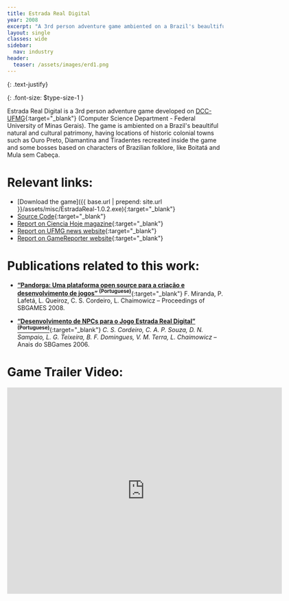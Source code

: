 ```yaml
---
title: Estrada Real Digital
year: 2008
excerpt: "A 3rd person adventure game ambiented on a Brazil's beaultiful natural and cultural patrimony"
layout: single
classes: wide
sidebar:
  nav: industry
header:
  teaser: /assets/images/erd1.png
---
```


{: .text-justify}

{: .font-size: $type-size-1 }

Estrada Real Digital is a 3rd person adventure game developed on [DCC-UFMG](http://www.j.dcc.ufmg.br){:target="_blank"} (Computer Science Department - Federal University of Minas Gerais). The game is ambiented on a Brazil's beaultiful natural and cultural patrimony, having locations of historic colonial towns such as Ouro Preto, Diamantina and Tiradentes recreated inside the game and some bosses based on characters of Brazilian folklore, like Boitatá and Mula sem Cabeça.

# Relevant links:

* [Download the game]({{ base.url | prepend: site.url }}/assets/misc/EstradaReal-1.0.2.exe){:target="_blank"}
* [Source Code](https://sourceforge.net/projects/erd/){:target="_blank"}
* [Report on Ciencia Hoje magazine](https://cienciahoje.org.br/acervo/caminho-virtual/){:target="_blank"}
* [Report on UFMG news website](https://www.ufmg.br/online/arquivos/012975.shtml){:target="_blank"}
* [Report on GameReporter website](https://www.gamereporter.com.br/game-nacional-estrada-real-digital-sera-lancado-no-dia-1%C2%BA-de-outubro-em-bh/){:target="_blank"}

# Publications related to this work:

* [**“Pandorga: Uma plataforma open source para a criação e desenvolvimento de jogos” <sup>(Portuguese)</sup>**](http://sbgames.org/papers/sbgames08/computing/short/cts18_08.pdf){:target="_blank"}
F. Miranda, P. Lafetá, L. Queiroz, C. S. Cordeiro, L. Chaimowicz – Proceedings of SBGAMES 2008.

* [**“Desenvolvimento de NPCs para o Jogo Estrada Real Digital” <sup>(Portuguese)</sup>**](http://www.cin.ufpe.br/~sbgames/proceedings/files/Desenvolvimento%20de%20NPCs%20para%20o%20Jogo%20Estrada%20Real%20Digital.pdf){:target="_blank"}
*C. S. Cordeiro, C. A. P. Souza, D. N. Sampaio, L. G. Teixeira, B. F. Domingues, V. M. Terra, L. Chaimowicz* – Anais do SBGames 2006.

# Game Trailer Video:
<iframe width="640" height="480" src="https://www.youtube.com/embed/j_AOfFP0z6w" frameborder="0"></iframe>
